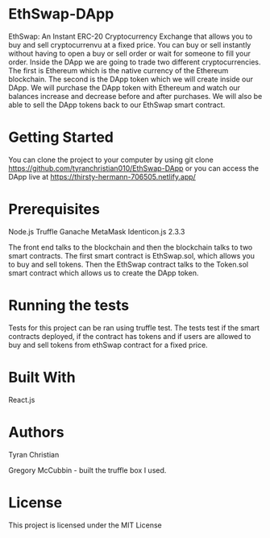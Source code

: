 # EthSwap-DApp
EthSwap: An Instant ERC-20 Cryptocurrency Exchange that allows you to buy and sell cryptocurrenvu at a fixed price. You can buy or sell instantly 
without having to open a buy or sell order or wait for someone to fill your order. Inside the DApp we are going to trade two different cryptocurrencies.
The first is Ethereum which is the native currency of the Ethereum blockchain. The second is the DApp token which we will create inside our DApp.
We will purchase the DApp token with Ethereum and watch our balances increase and decrease before and after purchases. We will also be able to sell the DApp 
tokens back to our EthSwap smart contract. 


# Getting Started
You can clone the project to your computer by using git clone https://github.com/tyranchristian010/EthSwap-DApp or you can access 
the DApp live at https://thirsty-hermann-706505.netlify.app/


# Prerequisites
Node.js
Truffle
Ganache
MetaMask
Identicon.js 2.3.3

The front end talks to the blockchain and then the blockchain talks to two smart contracts. The first smart contract is EthSwap.sol, which allows 
you to buy and sell tokens. Then the EthSwap contract talks to the Token.sol smart contract which allows us to create the DApp token.

# Running the tests
Tests for this project can be ran using truffle test. The tests test if the smart contracts deployed, if the contract has tokens and if users are
allowed to buy and sell tokens from ethSwap contract for a fixed price. 


# Built With
React.js


# Authors
Tyran Christian

Gregory McCubbin - built the truffle box I used. 


# License
This project is licensed under the MIT License 

